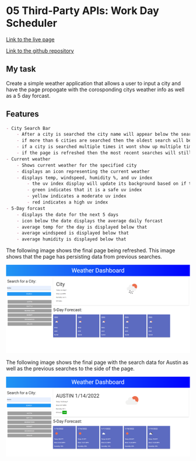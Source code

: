 # 05 Third-Party APIs: Work Day Scheduler
[Link to the live page](https://clabel95.github.io/06-Server-Side-APIs-Homework/)


[Link to the github repository](https://github.com/clabel95/06-Server-Side-APIs-Homework)

## My task

Create a simple weather application that allows a user to input a city and have the page propogate with the corosponding citys weather info as well as a 5 day forcast.


## Features

```md
- City Search Bar
    - After a city is searched the city name will appear below the search bar as an interactable button
    - if more than 6 cities are searched then the oldest search will be removed and replaced by the new search.
    - if a city is searched multiple times it wont show up multiple times under the search bar.
    - if the page is refreshed then the most recent searches will still be avalible as buttons.
- Current weather
    - Shows current weather for the specified city
    - displays an icon representing the current weather
    - displays temp, windspeed, humidity %, and uv index
        - the uv index display will update its background based on if the value is safe or not
        - green indicates that it is a safe uv index
        - yellow indicates a moderate uv index
        - red indicates a high uv index
- 5-Day forcast
    - displays the date for the next 5 days
    - icon below the date displays the average daily forcast
    - average temp for the day is displayed below that
    - average windspeed is displayed below that
    - average humidity is displayed below that    

```
The following image shows the final page being refreshed. This image shows that the page has persisting data from previous searches.


![Image of the final page showing a newly refreshed page with persisting data from previous searches.](./assets/images/page.PNG)


The following image shows the final page with the search data for Austin as well as the previous searches to the side of the page.

![Image of the final page showing the current data for the city of Austin.](./assets/images/Austin.PNG)
